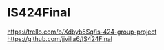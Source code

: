 # IS424Final
https://trello.com/b/Xdbyb5Sg/is-424-group-project
https://github.com/jjvilla6/IS424Final
